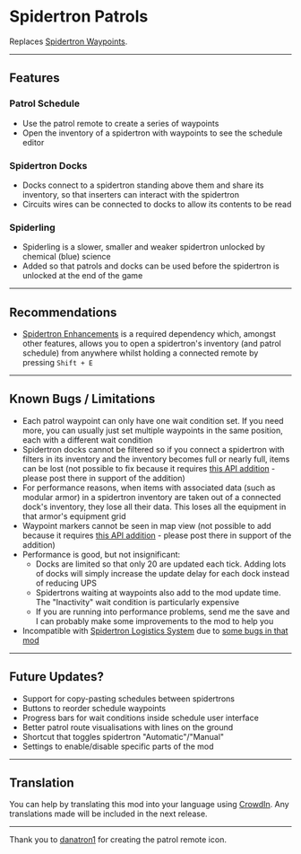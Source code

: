 # Spidertron Patrols

Replaces [Spidertron Waypoints](https://mods.factorio.com/mod/SpidertronWaypoints).

-----
## Features

### Patrol Schedule

- Use the patrol remote to create a series of waypoints
- Open the inventory of a spidertron with waypoints to see the schedule editor

### Spidertron Docks

- Docks connect to a spidertron standing above them and share its inventory, so that inserters can interact with the spidertron
- Circuits wires can be connected to docks to allow its contents to be read

### Spiderling

- Spiderling is a slower, smaller and weaker spidertron unlocked by chemical (blue) science
- Added so that patrols and docks can be used before the spidertron is unlocked at the end of the game

-----
## Recommendations

- [Spidertron Enhancements](https://mods.factorio.com/mod/SpidertronEnhancements) is a required dependency which, amongst other features, allows you to open a spidertron's inventory (and patrol schedule) from anywhere whilst holding a connected remote by pressing `Shift + E`

-----
## Known Bugs / Limitations

- Each patrol waypoint can only have one wait condition set. If you need more, you can usually just set multiple waypoints in the same position, each with a different wait condition
- Spidertron docks cannot be filtered so if you connect a spidertron with filters in its inventory and the inventory becomes full or nearly full, items can be lost (not possible to fix because it requires [this API addition](https://forums.factorio.com/viewtopic.php?f=28&t=97967) - please post there in support of the addition)
- For performance reasons, when items with associated data (such as modular armor) in a spidertron inventory are taken out of a connected dock's inventory, they lose all their data. This loses all the equipment in that armor's equipment grid 
- Waypoint markers cannot be seen in map view (not possible to add because it requires [this API addition](https://forums.factorio.com/viewtopic.php?f=28&t=76539&p=510027) - please post there in support of the addition)
- Performance is good, but not insignificant:
    - Docks are limited so that only 20 are updated each tick. Adding lots of docks will simply increase the update delay for each dock instead of reducing UPS
    - Spidertrons waiting at waypoints also add to the mod update time. The "Inactivity" wait condition is particularly expensive
    - If you are running into performance problems, send me the save and I can probably make some improvements to the mod to help you
- Incompatible with [Spidertron Logistics System](https://mods.factorio.com/mod/spidertron-logistics) due to [some bugs in that mod](https://mods.factorio.com/mod/spidertron-logistics/discussion/60732e64d576fb35748cbe2b)


-----
## Future Updates?

- Support for copy-pasting schedules between spidertrons
- Buttons to reorder schedule waypoints
- Progress bars for wait conditions inside schedule user interface
- Better patrol route visualisations with lines on the ground
- Shortcut that toggles spidertron "Automatic"/"Manual"
- Settings to enable/disable specific parts of the mod

-----
## Translation

You can help by translating this mod into your language using [CrowdIn](https://crowdin.com/project/factorio-mods-localization). Any translations made will be included in the next release.

-----

Thank you to [danatron1](https://www.reddit.com/r/factorio/comments/iitlvi/i_made_a_mod_that_allows_you_to_set_waypoints/g3dzt1h) for creating the patrol remote icon.
